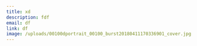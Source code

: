 ```yaml
---
title: xd
description: fdf
email: df
link: df
image: /uploads/00100dportrait_00100_burst20180411170336901_cover.jpg
---
```



